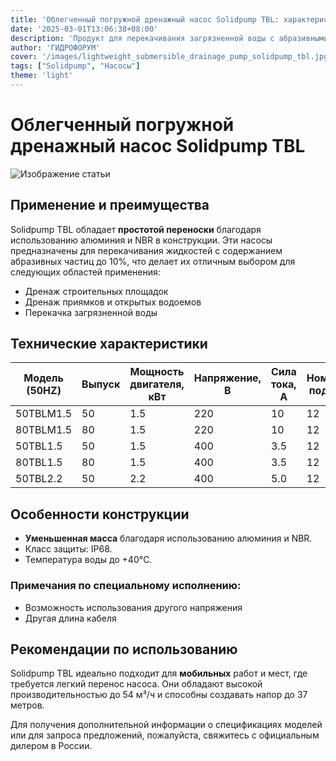 ```yaml
---
title: 'Облегченный погружной дренажный насос Solidpump TBL: характеристики и применение'
date: '2025-03-01T13:06:38+08:00'
description: 'Продукт для перекачивания загрязненной воды с абразивными частицами, подходит для строительных площадок и водоемов.'
author: 'ГИДРОФОРУМ'
cover: '/images/lightweight_submersible_drainage_pump_solidpump_tbl.jpg'
tags: ["Solidpump", "Насосы"]
theme: 'light'
---
```


# Облегченный погружной дренажный насос Solidpump TBL

![Изображение статьи](/images/lightweight_submersible_drainage_pump_solidpump_tbl.png)

## Применение и преимущества
Solidpump TBL обладает **простотой переноски** благодаря использованию алюминия и NBR в конструкции. Эти насосы предназначены для перекачивания жидкостей с содержанием абразивных частиц до 10%, что делает их отличным выбором для следующих областей применения:

- Дренаж строительных площадок
- Дренаж приямков и открытых водоемов
- Перекачка загрязненной воды

## Технические характеристики

| Модель (50HZ) | Выпуск  | Мощность двигателя, кВт | Напряжение, В | Сила тока, A | Номинальная подача, м³/ч | Номинальный напор, м | Максимальная подача, м³/ч | Максимальный напор, м | Свободный проход, мм |
|---------------|---------|--------------------------|---------------|--------------|---------------------------|-----------------------|----------------------------|------------------------|----------------------|
| 50TBLM1.5     | 50      | 1.5                      | 220           | 10           | 12                        | 15                    | 25                         | 20                     | 8.5                  |
| 80TBLM1.5     | 80      | 1.5                      | 220           | 10           | 12                        | 15                    | 25                         | 20                     | 8.5                  |
| 50TBL1.5      | 50      | 1.5                      | 400           | 3.5          | 12                        | 15                    | 25                         | 20                     | 8.5                  |
| 80TBL1.5      | 80      | 1.5                      | 400           | 3.5          | 12                        | 15                    | 29                         | 20                     | 8.5                  |
| 50TBL2.2      | 50      | 2.2                      | 400           | 5.0          | 12                        | 20                    | 28                         | 24                     | 8.5                  |

## Особенности конструкции
- **Уменьшенная масса** благодаря использованию алюминия и NBR.
- Класс защиты: IP68.
- Температура воды до +40°C.

### Примечания по специальному исполнению:
- Возможность использования другого напряжения
- Другая длина кабеля

## Рекомендации по использованию
Solidpump TBL идеально подходит для **мобильных** работ и мест, где требуется легкий перенос насоса. Они обладают высокой производительностью до 54 м³/ч и способны создавать напор до 37 метров.

Для получения дополнительной информации о спецификациях моделей или для запроса предложений, пожалуйста, свяжитесь с официальным дилером в России.